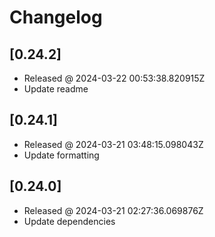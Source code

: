# Changelog

## [0.24.2]

- Released @ 2024-03-22 00:53:38.820915Z
- Update readme

## [0.24.1]

- Released @ 2024-03-21 03:48:15.098043Z
- Update formatting

## [0.24.0]

- Released @ 2024-03-21 02:27:36.069876Z
- Update dependencies
